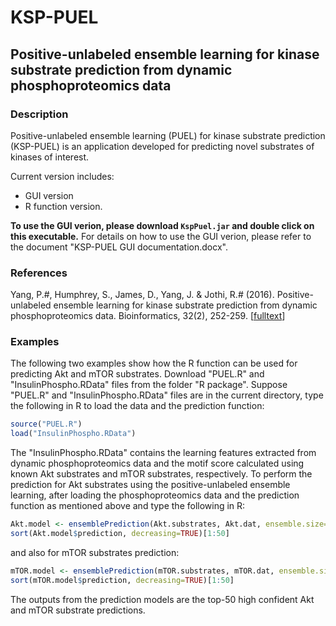 # KSP-PUEL
## Positive-unlabeled ensemble learning for kinase substrate prediction from dynamic phosphoproteomics data

### Description
Positive-unlabeled ensemble learning (PUEL) for kinase substrate prediction (KSP-PUEL) is an application developed for predicting novel substrates of kinases of interest.

Current version includes:

- GUI version 
- R function version. 

**To use the GUI verion, please download `KspPuel.jar` and double click on this executable.** For details on how to use the GUI verion, please refer to the document "KSP-PUEL GUI documentation.docx". 

### References

Yang, P.#, Humphrey, S., James, D., Yang, J. & Jothi, R.# (2016). Positive-unlabeled ensemble learning for kinase substrate prediction from dynamic phosphoproteomics data. Bioinformatics, 32(2), 252-259. [[fulltext](http://bioinformatics.oxfordjournals.org/content/32/2/252.abstract)]

### Examples

The following two examples show how the R function can be used for predicting Akt and mTOR substrates. Download "PUEL.R" and "InsulinPhospho.RData" files from the folder "R package". Suppose "PUEL.R" and "InsulinPhospho.RData" files are in the current directory, type the following in R to load the data and the prediction function:

```r
source("PUEL.R")
load("InsulinPhospho.RData")
```

The "InsulinPhospho.RData" contains the learning features extracted from dynamic phosphoproteomics data and the motif score calculated using known Akt substrates and mTOR substrates, respectively. To perform the prediction for Akt substrates using the positive-unlabeled ensemble learning, after loading the phosphoproteomics data and the prediction function as mentioned above and type the following in R:

```r
Akt.model <- ensemblePrediction(Akt.substrates, Akt.dat, ensemble.size=50, size.negative=length(Akt.substrates), kernelType="radial")
sort(Akt.model$prediction, decreasing=TRUE)[1:50]
```

and also for mTOR substrates prediction:

```r
mTOR.model <- ensemblePrediction(mTOR.substrates, mTOR.dat, ensemble.size=50, size.negative=length(mTOR.substrates), kernelType="radial")
sort(mTOR.model$prediction, decreasing=TRUE)[1:50]
```

The outputs from the prediction models are the top-50 high confident Akt and mTOR substrate predictions.

